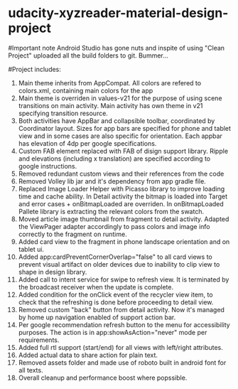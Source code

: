 # udacity-xyzreader-material-design-project

#Important note
Android Studio has gone nuts and inspite of using "Clean Project" uploaded all the build folders to git. Bummer...

#Project includes:
1. Main theme inherits from AppCompat. All colors are refered to colors.xml, containing main colors for the app
2. Main theme is overriden in values-v21 for the purpose of using scene transitions on main activity. Main activity has own theme in v21 specifying transition resource.
3. Both activities have AppBar and collapsible toolbar, coordinated by Coordinator layout. Sizes for app bars are specified for phone and tablet view and in some cases are also specific for orientation. Each appbar has elevation of 4dp per google specifications.
4. Custom FAB element replaced with FAB of disign support library. Ripple and elevations (including x translation) are specified according to google instructions.
5. Removed redundant custom views and their references from the code
6. Removed Volley lib jar and it's dependency from app gradle file.
7. Replaced Image Loader Helper with Picasso library to improve loading time and cache ability. In Detail activity the bitmap is loaded into Target and error cases + onBitmapLoaded are overriden. In onBitmapLoaded Pallete library is extracting the relevant colors from the swatch.
8. Moved article image thumbnail from fragment to detail activity. Adapted the ViewPager adapter accordingly to pass colors and image info correctly to the fragment on runtime.
9. Added card view to the fragment in phone landscape orientation and on tablet ui. 
10. Added app:cardPreventCornerOverlap="false" to all card views to prevent visual artifact on older devices due to inability to clip view to shape in design library.
11. Added call to intent service for swipe to refresh view. It is terminated by the broadcast receiver when the update is complete.
12. Added condition for the onClick event of the recycler view item, to check that the refreshing is done before proceeding to detail view. 
13. Removed custom "back" button from detail activity. Now it's managed by home up navigation enabled of support action bar.
14. Per google recommendation refresh button to the menu for accessibility purposes. The action is in app:showAsAction="never" mode per requirements.
15. Added full rtl support (start/end) for all views with left/right attributes. 
16. Added actual data to share action for plain text. 
17. Removed assets folder and made use of roboto built in android font for all texts.
18. Overall cleanup and performance boost where popssible.
